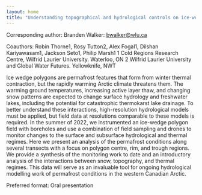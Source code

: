 ```yaml
---
layout: home
title: "Understanding topographical and hydrological controls on ice-wedge polygonal subsurface regimes"
---
```



Corresponding author: Branden Walker: bwalker@wlu.ca

Coauthors: Robin Thorne1, Rosy Tutton2, Alex Fogal1, Dilshan Kariyawasam1, Jackson Seto1, Philip Marsh1
 1 Cold Regions Research Centre, Wilfrid Laurier University. Waterloo, ON
 2 Wilfrid Laurier University and Global Water Futures. Yellowknife, NWT 

Ice wedge polygons are permafrost features that form from winter thermal contraction, but the rapidly warming Arctic climate threatens them. The warming ground temperatures, increasing active layer thaw, and changing snow patterns are expected to change surface hydrology and freshwater lakes, including the potential for catastrophic thermokarst lake drainage. To better understand these interactions, high-resolution hydrological models must be applied, but field data at resolutions comparable to these models is required. In the summer of 2022, we instrumented an ice-wedge polygon field with boreholes and use a combination of field sampling and drones to monitor changes to the surface and subsurface hydrological and thermal regimes. Here we present an analysis of the permafrost conditions along several transects with a focus on polygon centre, rim, and trough regions. We provide a synthesis of the monitoring work to date and an introductory analysis of the interactions between snow, topography, and thermal regimes. This data will serve as an invaluable tool for ongoing hydrological modelling work of permafrost conditions in the western Canadian Arctic.

Preferred format: Oral presentation

